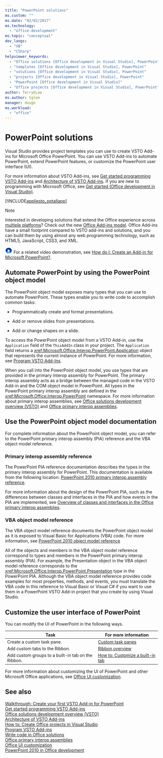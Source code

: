 ```yaml
---
title: "PowerPoint solutions"
ms.custom: ""
ms.date: "02/02/2017"
ms.technology: 
  - "office-development"
ms.topic: "conceptual"
dev_langs: 
  - "VB"
  - "CSharp"
helpviewer_keywords: 
  - "Office solutions [Office development in Visual Studio], PowerPoint"
  - "templates [Office development in Visual Studio], PowerPoint"
  - "solutions [Office development in Visual Studio], PowerPoint"
  - "projects [Office development in Visual Studio], PowerPoint"
  - "PowerPoint [Office development in Visual Studio]"
  - "Office projects [Office development in Visual Studio], PowerPoint"
author: TerryGLee
ms.author: tglee
manager: douge
ms.workload: 
  - "office"
---
```

# PowerPoint solutions
  Visual Studio provides project templates you can use to create VSTO Add-ins for Microsoft Office PowerPoint. You can use VSTO Add-ins to automate PowerPoint, extend PowerPoint features, or customize the PowerPoint user interface (UI).  
  
 For more information about VSTO Add-ins, see [Get started programming VSTO Add-ins](../vsto/getting-started-programming-vsto-add-ins.md) and [Architecture of VSTO Add-ins](../vsto/architecture-of-vsto-add-ins.md). If you are new to programming with Microsoft Office, see [Get started &#40;Office development in Visual Studio&#41;](../vsto/getting-started-office-development-in-visual-studio.md).  
  
 [!INCLUDE[appliesto_pptallapp](../vsto/includes/appliesto-pptallapp-md.md)]  
  
> [!NOTE]  
>  Interested in developing solutions that extend the Office experience across [multiple platforms](https://dev.office.com/add-in-availability)? Check out the new [Office Add-ins model](https://dev.office.com/docs/add-ins/overview/office-add-ins). Office Add-ins have a small footprint compared to VSTO add-ins and solutions, and you can build them by using almost any web programming technology, such as HTML5, JavaScript, CSS3, and XML.  
  
 ![link to video](../vsto/media/playvideo.gif "link to video") For a related video demonstration, see [How do I: Create an Add-in for Microsoft PowerPoint?](http://go.microsoft.com/fwlink/?LinkId=132767).  
  
## Automate PowerPoint by using the PowerPoint object model  
 The PowerPoint object model exposes many types that you can use to automate PowerPoint. These types enable you to write code to accomplish common tasks:  
  
-   Programmatically create and format presentations.  
  
-   Add or remove slides from presentations.  
  
-   Add or change shapes on a slide.  
  
 To access the PowerPoint object model from a VSTO Add-in, use the `Application` field of the `ThisAddIn` class in your project. The `Application` field returns a <xref:Microsoft.Office.Interop.PowerPoint.Application> object that represents the current instance of PowerPoint. For more information, see [Program VSTO Add-Ins](../vsto/programming-vsto-add-ins.md).  
  
 When you call into the PowerPoint object model, you use types that are provided in the primary interop assembly for PowerPoint. The primary interop assembly acts as a bridge between the managed code in the VSTO Add-in and the COM object model in PowerPoint. All types in the PowerPoint primary interop assembly are defined in the <xref:Microsoft.Office.Interop.PowerPoint> namespace. For more information about primary interop assemblies, see [Office solutions development overview &#40;VSTO&#41;](../vsto/office-solutions-development-overview-vsto.md) and [Office primary interop assemblies](../vsto/office-primary-interop-assemblies.md).  
  
##  <a name="WordOMDocumentation"></a> Use the PowerPoint object model documentation  
 For complete information about the PowerPoint object model, you can refer to the PowerPoint primary interop assembly (PIA) reference and the VBA object model reference.  
  
### Primary interop assembly reference  
 The PowerPoint PIA reference documentation describes the types in the primary interop assembly for PowerPoint. This documentation is available from the following location: [PowerPoint 2010 primary interop assembly reference](http://go.microsoft.com/fwlink/?LinkId=189588).  
  
 For more information about the design of the PowerPoint PIA, such as the differences between classes and interfaces in the PIA and how events in the PIA are implemented, see [Overview of classes and interfaces in the Office primary interop assemblies](http://go.microsoft.com/fwlink/?LinkId=199885).  
  
### VBA object model reference  
 The VBA object model reference documents the PowerPoint object model as it is exposed to Visual Basic for Applications (VBA) code. For more information, see [PowerPoint 2010 object model reference](http://go.microsoft.com/fwlink/?LinkId=199770)  
  
 All of the objects and members in the VBA object model reference correspond to types and members in the PowerPoint primary interop assembly (PIA). For example, the Presentation object in the VBA object model reference corresponds to the <xref:Microsoft.Office.Interop.PowerPoint.Presentation> type in the PowerPoint PIA. Although the VBA object model reference provides code examples for most properties, methods, and events, you must translate the VBA code in this reference to Visual Basic or Visual C# if you want to use them in a PowerPoint VSTO Add-in project that you create by using Visual Studio.  
  
## Customize the user interface of PowerPoint  
 You can modify the UI of PowerPoint in the following ways.  
  
|Task|For more information|  
|----------|--------------------------|  
|Create a custom task pane.|[Custom task panes](../vsto/custom-task-panes.md)|  
|Add custom tabs to the Ribbon.|[Ribbon overview](../vsto/ribbon-overview.md)|  
|Add custom groups to a built-in tab on the Ribbon.|[How to: Customize a built-in tab](../vsto/how-to-customize-a-built-in-tab.md)|  
  
 For more information about customizing the UI of PowerPoint and other Microsoft Office applications, see [Office UI customization](../vsto/office-ui-customization.md).  
  
## See also  
 [Walkthrough: Create your first VSTO Add-in for PowerPoint](../vsto/walkthrough-creating-your-first-vsto-add-in-for-powerpoint.md)   
 [Get started programming VSTO Add-ins](../vsto/getting-started-programming-vsto-add-ins.md)   
 [Office solutions development overview &#40;VSTO&#41;](../vsto/office-solutions-development-overview-vsto.md)   
 [Architecture of VSTO Add-ins](../vsto/architecture-of-vsto-add-ins.md)   
 [How to: Create Office projects in Visual Studio](../vsto/how-to-create-office-projects-in-visual-studio.md)   
 [Program VSTO Add-ins](../vsto/programming-vsto-add-ins.md)   
 [Write code in Office solutions](../vsto/writing-code-in-office-solutions.md)   
 [Office primary interop assemblies](../vsto/office-primary-interop-assemblies.md)   
 [Office UI customization](../vsto/office-ui-customization.md)   
 [PowerPoint 2010 in Office development](http://go.microsoft.com/fwlink/?LinkId=199015)  
  
  